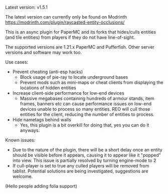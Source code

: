 Latest version: v1.5.1

The latest version can currently only be found on Modrinth https://modrinth.com/plugin/raycasted-entity-occlusions/

This is an async plugin for PaperMC and its forks that hides/culls entities (and tile entities) from players if they do not have line-of-sight.

The supported versions are 1.21.x PaperMC and Pufferfish. Other server versions and software may work too.

Use cases:

- Prevent cheating (anti-esp hacks)
  - Block usage of pie-ray to locate underground bases
  - Prevent mods such as mini-maps or cheat clients from displaying the locations of hidden entities
- Increase client-side performance for low-end devices
  - Massive megabases containing hundreds of armour stands, item frames, banners etc can cause performance issues on low-end devices unable to process so many entities. REO will cull those entities for the client, reducing the number of entities to process.
- Hide nametags behind walls
  - Yes, this plugin is a bit overkill for doing that, yes you can do it anyways.

Known issues:
- Due to the nature of the plugin, there will be a short delay once an entity should be visible before it appears, causing it to appear like it "popped" into view. This issue is partially resolved by turning engine-mode to 2
- If cull-player is set to true any culled players will be removed from tablist. Potential solutions are being investigated, suggestions are welcome.

(Hello people adding folia support)
